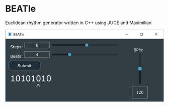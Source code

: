 # BEATle
Euclidean rhythm generator written in C++ using JUCE and Maximilian

![Screenshot](https://raw.githubusercontent.com/bboettcher3/BEATle/master/Images/BEATlePic.PNG)
